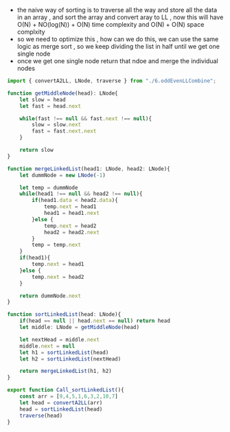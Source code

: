 - the naive way of sorting is to traverse all the way and store all the data in an array , and sort the array and convert aray to LL , now this will have O(N) + NO(log(N)) + O(N) time complexity and O(N) + O(N) space complxity
- so we need to optimize this , how can we do this, we can use the same logic as merge sort , so we keep dividing the list in half until we get one single node
- once we get one single node return that ndoe and merge the individual nodes


```ts
import { convertA2LL, LNode, traverse } from "./6.oddEvenLLCombine";

function getMiddleNode(head): LNode{
    let slow = head
    let fast = head.next

    while(fast !== null && fast.next !== null){
        slow = slow.next
        fast = fast.next.next
    }

    return slow
}

function mergeLinkedList(head1: LNode, head2: LNode){
    let dummNode = new LNode(-1)

    let temp = dummNode
    while(head1 !== null && head2 !== null){
        if(head1.data < head2.data){
            temp.next = head1
            head1 = head1.next
        }else {
            temp.next = head2
            head2 = head2.next
        }
        temp = temp.next
    }
    if(head1){
        temp.next = head1
    }else {
        temp.next = head2
    }

    return dummNode.next
}

function sortLinkedList(head: LNode){
    if(head == null || head.next == null) return head
    let middle: LNode = getMiddleNode(head)

    let nextHead = middle.next
    middle.next = null
    let h1 = sortLinkedList(head)
    let h2 = sortLinkedList(nextHead)

    return mergeLinkedList(h1, h2)
}

export function Call_sortLinkedList(){
    const arr = [9,4,5,1,6,3,2,10,7]
    let head = convertA2LL(arr)
    head = sortLinkedList(head)
    traverse(head)
}
```
